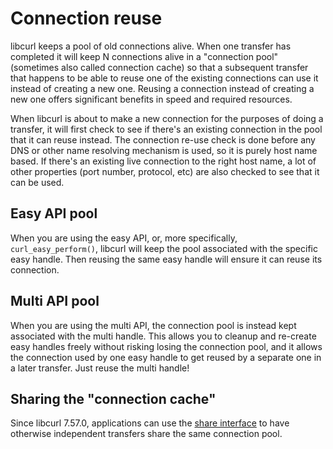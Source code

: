 # Connection reuse

libcurl keeps a pool of old connections alive. When one transfer has completed
it will keep N connections alive in a "connection pool" (sometimes also called
connection cache) so that a subsequent transfer that happens to be able to
reuse one of the existing connections can use it instead of creating a new
one. Reusing a connection instead of creating a new one offers significant
benefits in speed and required resources.

When libcurl is about to make a new connection for the purposes of doing a
transfer, it will first check to see if there's an existing connection in the
pool that it can reuse instead. The connection re-use check is done before any
DNS or other name resolving mechanism is used, so it is purely host name
based. If there's an existing live connection to the right host name, a lot of
other properties (port number, protocol, etc) are also checked to see that it
can be used.

## Easy API pool

When you are using the easy API, or, more specifically, `curl_easy_perform()`,
libcurl will keep the pool associated with the specific easy handle. Then
reusing the same easy handle will ensure it can reuse its connection.

## Multi API pool

When you are using the multi API, the connection pool is instead kept
associated with the multi handle. This allows you to cleanup and re-create
easy handles freely without risking losing the connection pool, and it allows
the connection used by one easy handle to get reused by a separate one in a
later transfer. Just reuse the multi handle!

## Sharing the "connection cache"

Since libcurl 7.57.0, applications can use the [share
interface](sharing.md) to have otherwise independent transfers share
the same connection pool.
